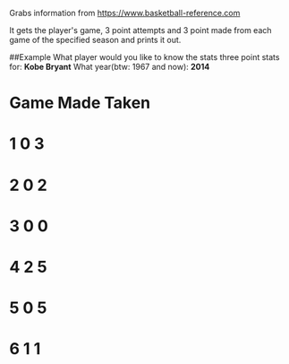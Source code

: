 Grabs information from https://www.basketball-reference.com

It gets the player's game, 3 point attempts and 3 point made from each game of the specified season and prints it out.

##Example
What player would you like to know the stats three point stats for: **Kobe Bryant**
What year(btw: 1967 and now): **2014**

# Game	Made	Taken
# 1	     0	    3
# 2	     0	    2
# 3	     0	    0
# 4	     2	    5
# 5	     0	    5
# 6	     1	    1
